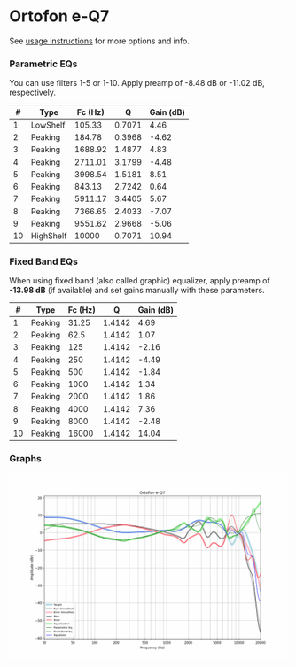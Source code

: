 # Ortofon e-Q7
See [usage instructions](https://github.com/jaakkopasanen/AutoEq#usage) for more options and info.

### Parametric EQs
You can use filters 1-5 or 1-10. Apply preamp of -8.48 dB or -11.02 dB, respectively.

|   # | Type      |   Fc (Hz) |      Q |   Gain (dB) |
|-----|-----------|-----------|--------|-------------|
|   1 | LowShelf  |    105.33 | 0.7071 |        4.46 |
|   2 | Peaking   |    184.78 | 0.3968 |       -4.62 |
|   3 | Peaking   |   1688.92 | 1.4877 |        4.83 |
|   4 | Peaking   |   2711.01 | 3.1799 |       -4.48 |
|   5 | Peaking   |   3998.54 | 1.5181 |        8.51 |
|   6 | Peaking   |    843.13 | 2.7242 |        0.64 |
|   7 | Peaking   |   5911.17 | 3.4405 |        5.67 |
|   8 | Peaking   |   7366.65 | 2.4033 |       -7.07 |
|   9 | Peaking   |   9551.62 | 2.9668 |       -5.06 |
|  10 | HighShelf |  10000    | 0.7071 |       10.94 |

### Fixed Band EQs
When using fixed band (also called graphic) equalizer, apply preamp of **-13.98 dB** (if available) and set gains manually with these parameters.

|   # | Type    |   Fc (Hz) |      Q |   Gain (dB) |
|-----|---------|-----------|--------|-------------|
|   1 | Peaking |     31.25 | 1.4142 |        4.69 |
|   2 | Peaking |     62.5  | 1.4142 |        1.07 |
|   3 | Peaking |    125    | 1.4142 |       -2.16 |
|   4 | Peaking |    250    | 1.4142 |       -4.49 |
|   5 | Peaking |    500    | 1.4142 |       -1.84 |
|   6 | Peaking |   1000    | 1.4142 |        1.34 |
|   7 | Peaking |   2000    | 1.4142 |        1.86 |
|   8 | Peaking |   4000    | 1.4142 |        7.36 |
|   9 | Peaking |   8000    | 1.4142 |       -2.48 |
|  10 | Peaking |  16000    | 1.4142 |       14.04 |

### Graphs
![](./Ortofon%20e-Q7.png)
